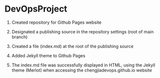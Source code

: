 # DevOpsProject

1) Created repository for Github Pages website
2) Designated a publishing source in the repository settings (root of main branch)
3) Created a file (index.md) at the root of the publishing source

4) Added Jekyll theme to Github Pages

6) The index.md file was successfully displayed in HTML, using the Jekyll theme (Merlot) when accessing the chengjiadevops.github.io website
